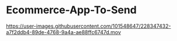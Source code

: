 # Ecommerce-App-To-Send

https://user-images.githubusercontent.com/101548647/228347432-a7f2ddb4-89de-4768-9a4a-ae88ffc6747d.mov

